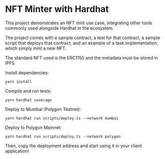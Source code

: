 # NFT Minter with Hardhat

This project demonstrates an NFT mint use case, integrating other tools commonly used alongside Hardhat in the ecosystem.

The project comes with a sample contract, a test for that contract, a sample script that deploys that contract, and an example of a task implementation, which simply mint a new NFT.

The standard NFT used is the ERC1155 and the metadata must be stored in IPFS

Install dependencies:

```shell
yarn install
```

Compile and run tests:

```shell
yarn hardhat coverage
```

Deploy to Mumbai (Polygon Testnet):

```shell
yarn hardhat run scripts/deploy.ts --network mumbai
```

Deploy to Polygon Mainnet:

```shell
yarn hardhat run scripts/deploy.ts --network polygon
```

Then, copy the deployment address and start using it in your client application!
